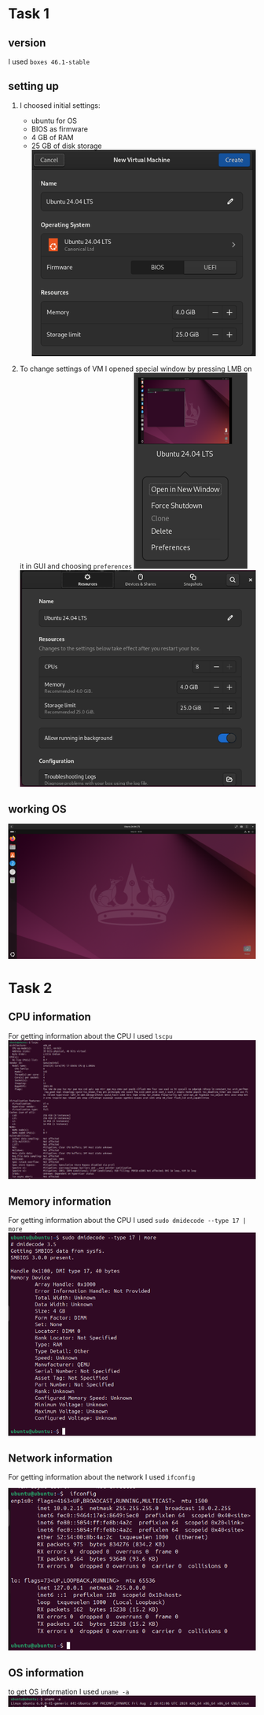 # Task 1

## version

I used `boxes 46.1-stable`

## setting up

1. I choosed initial settings:
   - ubuntu for OS
   - BIOS as firmware
   - 4 GB of RAM
   - 25 GB of disk storage
  ![settings](image-1.png)

2. To change settings of VM I opened special window by pressing LMB on it in GUI and choosing `preferences`
   ![preferences](image-3.png)
   ![settings](image-2.png)

## working OS

![ubuntu screen](image.png)

# Task 2

## CPU information

For getting information about the CPU I used `lscpu`
![cpu info](image-4.png)

## Memory information

For getting information about the CPU I used `sudo dmidecode --type 17 | more`
![memmory](image-5.png)

## Network information

For getting information about the network I used `ifconfig`

![network](image-6.png)

## OS information
to get OS information I used `uname -a`
![OS info](image-7.png)
